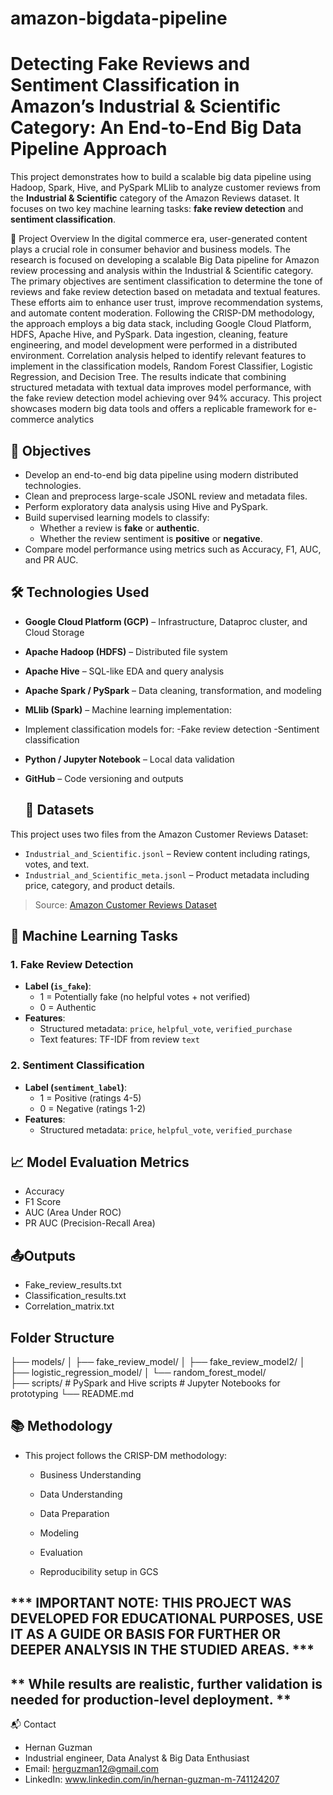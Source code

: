 # amazon-bigdata-pipeline

# Detecting Fake Reviews and Sentiment Classification in Amazon’s Industrial & Scientific Category: An End-to-End Big Data Pipeline Approach

This project demonstrates how to build a scalable big data pipeline using Hadoop, Spark, Hive, and PySpark MLlib to analyze customer reviews from the **Industrial & Scientific** category of the Amazon Reviews dataset. It focuses on two key machine learning tasks: **fake review detection** and **sentiment classification**.

📌 Project Overview
In the digital commerce era, user-generated content plays a crucial role in consumer behavior and business models. The research is focused on developing a scalable Big Data pipeline for Amazon review processing and analysis within the Industrial & Scientific category.
The primary objectives are sentiment classification to determine the tone of reviews and fake review detection based on metadata and textual features. These efforts aim to enhance user trust, improve recommendation systems, and automate content moderation.
Following the CRISP-DM methodology, the approach employs a big data stack, including Google Cloud Platform, HDFS, Apache Hive, and PySpark. Data ingestion, cleaning, feature engineering, and model development were performed in a distributed environment.
Correlation analysis helped to identify relevant features to implement in the classification models, Random Forest Classifier, Logistic Regression, and Decision Tree. The results indicate that combining structured metadata with textual data improves model performance, with the fake review detection model achieving over 94% accuracy. This project showcases modern big data tools and offers a replicable framework for e-commerce analytics


## 📌 Objectives

- Develop an end-to-end big data pipeline using modern distributed technologies.
- Clean and preprocess large-scale JSONL review and metadata files.
- Perform exploratory data analysis using Hive and PySpark.
- Build supervised learning models to classify:
  - Whether a review is **fake** or **authentic**.
  - Whether the review sentiment is **positive** or **negative**.
- Compare model performance using metrics such as Accuracy, F1, AUC, and PR AUC.

## 🛠️  Technologies Used

- **Google Cloud Platform (GCP)** – Infrastructure, Dataproc cluster, and Cloud Storage
- **Apache Hadoop (HDFS)** – Distributed file system
- **Apache Hive** – SQL-like EDA and query analysis
- **Apache Spark / PySpark** – Data cleaning, transformation, and modeling
- **MLlib (Spark)** – Machine learning implementation:
- Implement classification models for:
    -Fake review detection
    -Sentiment classification
- **Python / Jupyter Notebook** – Local data validation
- **GitHub** – Code versioning and outputs

  ## 📂 Datasets

This project uses two files from the Amazon Customer Reviews Dataset:
- `Industrial_and_Scientific.jsonl` – Review content including ratings, votes, and text.
- `Industrial_and_Scientific_meta.jsonl` – Product metadata including price, category, and product details.

> Source: [Amazon Customer Reviews Dataset]([https://s3.amazonaws.com/amazon-reviews-pds/readme.html](https://amazon-reviews-2023.github.io/))

## 🤖 Machine Learning Tasks

### 1. Fake Review Detection
- **Label (`is_fake`)**:
  - 1 = Potentially fake (no helpful votes + not verified)
  - 0 = Authentic
- **Features**:
  - Structured metadata: `price`, `helpful_vote`, `verified_purchase`
  - Text features: TF-IDF from review `text`

### 2. Sentiment Classification
- **Label (`sentiment_label`)**:
  - 1 = Positive (ratings 4-5)
  - 0 = Negative (ratings 1-2)
- **Features**:
  - Structured metadata: `price`, `helpful_vote`, `verified_purchase`

##  📈 Model Evaluation Metrics

- Accuracy
- F1 Score
- AUC (Area Under ROC)
- PR AUC (Precision-Recall Area)


## 📤Outputs

- Fake_review_results.txt
- Classification_results.txt
- Correlation_matrix.txt

## Folder Structure

├── models/
│   ├── fake_review_model/
│   ├── fake_review_model2/
│   ├── logistic_regression_model/
│   └── random_forest_model/      
├── scripts/                   # PySpark and Hive scripts    # Jupyter Notebooks for prototyping
└── README.md

## 📚 Methodology
- This project follows the CRISP-DM methodology:

   - Business Understanding

   - Data Understanding

   - Data Preparation

   - Modeling

   - Evaluation

  - Reproducibility setup in GCS

## *** IMPORTANT NOTE: THIS PROJECT WAS DEVELOPED FOR EDUCATIONAL PURPOSES, USE IT AS A GUIDE OR BASIS FOR FURTHER OR DEEPER ANALYSIS IN THE STUDIED AREAS. ***
## ** While results are realistic, further validation is needed for production-level deployment. **

📬 Contact
- Hernan Guzman
- Industrial engineer, Data Analyst & Big Data Enthusiast
- Email: herguzman12@gmail.com
- LinkedIn: www.linkedin.com/in/hernan-guzman-m-741124207
